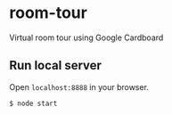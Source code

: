 room-tour
=========

Virtual room tour using Google Cardboard

## Run local server

Open `localhost:8888` in your browser.

```sh
$ node start
```
